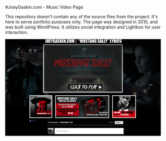 #JoeyGaskin.com - Music Video Page

This repository doesn't contain any of the source files from the project. It's here to serve portfolio purposes only. The page was designed in 2010, and was built using WordPress. It utilizes social integration and Lightbox for user interaction.

![JoeyGaskin.com](screen.png)
